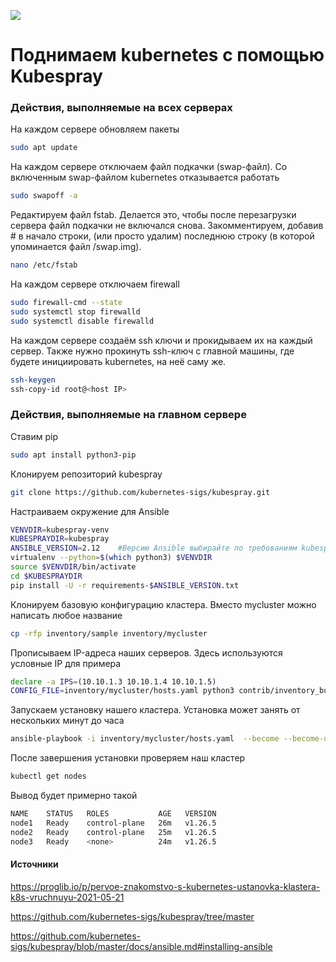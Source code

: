 ![](https://www.infracloud.io/assets/img/Blog/Blog-updated-creatives/index-image-1200x628/ha-kubernetes-with-kubespray-1200x628.png)

# Поднимаем kubernetes с помощью Kubespray

### Действия, выполняемые на всех серверах
На каждом сервере обновляем пакеты
```sh
sudo apt update
```

На каждом сервере отключаем файл подкачки (swap-файл). Со включенным swap-файлом kubernetes отказывается работать

```sh
sudo swapoff -a
```
Редактируем файл fstab. Делается это, чтобы после перезагрузки сервера файл подкачки не включался снова. Закомментируем, добавив # в начало строки, (или просто удалим) последнюю строку (в которой упоминается файл /swap.img).
```sh
nano /etc/fstab
```

На каждом сервере отключаем firewall
```sh
sudo firewall-cmd --state
sudo systemctl stop firewalld
sudo systemctl disable firewalld
```

На каждом сервере создаём ssh ключи и прокидываем их на каждый сервер. Также нужно прокинуть ssh-ключ с главной машины, где будете инициировать kubernetes, на неё саму же.
```sh
ssh-keygen
ssh-copy-id root@<host IP>
```

### Действия, выполняемые на главном сервере
Ставим pip
```sh
sudo apt install python3-pip
```

Клонируем репозиторий kubespray
```sh
git clone https://github.com/kubernetes-sigs/kubespray.git
```

Настраиваем окружение для Ansible
```sh
VENVDIR=kubespray-venv
KUBESPRAYDIR=kubespray
ANSIBLE_VERSION=2.12	#Версию Ansible выбирайте по требованиям kubespray
virtualenv --python=$(which python3) $VENVDIR
source $VENVDIR/bin/activate
cd $KUBESPRAYDIR
pip install -U -r requirements-$ANSIBLE_VERSION.txt
```

Клонируем базовую конфигурацию кластера. Вместо mycluster можно написать любое название
```sh
cp -rfp inventory/sample inventory/mycluster
```

Прописываем IP-адреса наших серверов. Здесь используются условные IP для примера
```sh
declare -a IPS=(10.10.1.3 10.10.1.4 10.10.1.5)
CONFIG_FILE=inventory/mycluster/hosts.yaml python3 contrib/inventory_builder/inventory.py ${IPS[@]}
```

Запускаем установку нашего кластера. Установка может занять от нескольких минут до часа
```sh
ansible-playbook -i inventory/mycluster/hosts.yaml  --become --become-user=root cluster.yml
```

После завершения установки проверяем наш кластер
```sh
kubectl get nodes
```

Вывод будет примерно такой
```sh
NAME    STATUS   ROLES           AGE   VERSION
node1   Ready    control-plane   26m   v1.26.5
node2   Ready    control-plane   25m   v1.26.5
node3   Ready    <none>          24m   v1.26.5
```

#### Источники
https://proglib.io/p/pervoe-znakomstvo-s-kubernetes-ustanovka-klastera-k8s-vruchnuyu-2021-05-21

https://github.com/kubernetes-sigs/kubespray/tree/master

https://github.com/kubernetes-sigs/kubespray/blob/master/docs/ansible.md#installing-ansible
